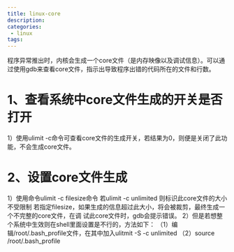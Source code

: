 ```yaml
---
title: linux-core
description:
categories:
 - linux
tags:
---
```


程序异常推出时，内核会生成一个core文件（是内存映像以及调试信息）。可以通过使用gdb来查看core文件，指示出导致程序出错的代码所在的文件和行数。

# 1、查看系统中core文件生成的开关是否打开
1）使用ulimit -c命令可查看core文件的生成开关，若结果为0，则便是关闭了此功能，不会生成core文件。

# 2、设置core文件生成
1）使用命令ulimit -c filesize命令
        若ulimit -c unlimited 则标识此core文件的大小不受限制
        若指定filesize，如果生成的信息超过此大小，将会被裁剪，最终生成一个不完整的core文件，在调 
        试此core文件时，gdb会提示错误。
2）但是若想整个系统中生效则在shell里面设置是不行的，方法如下：
    （1）编辑/root/.bash_profile文件，在其中加入ulitmit -S -c unlimited
    （2）source /root/.bash_profile